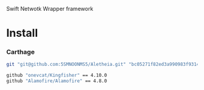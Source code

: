 
Swift Netwotk Wrapper framework

# Install 

### Carthage

```bash
git "git@github.com:5SMNOONMS5/Aletheia.git" "bc05271f82ed3a990983f93147dcdcc6a3aaab59"

github "onevcat/Kingfisher" == 4.10.0
github "Alamofire/Alamofire" == 4.8.0
```
